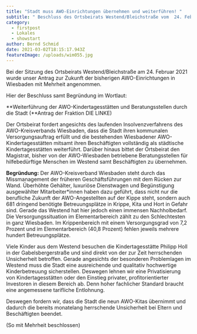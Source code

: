 ```yaml
---
title: "Stadt muss AWO-Einrichtungen übernehmen und weiterführen! "
subtitle: " Beschluss des Ortsbeirats Westend/Bleichstraße vom  24. Februar 2021"
category:
  - firstpost
  - Lokales
  - showstart
author: Bernd Schmid
date: 2021-03-02T18:15:17.943Z
featureImage: /uploads/wim055.jpg
---
```

Bei der Sitzung des Ortsbeirats Westend/Bleichstraße am 24. Februar 2021 wurde unser Antrag zur Zukunft der bisherigen AWO-Einrichtungen in Wiesbaden mit Mehrheit angenommen.

Hier der Beschluss samt Begründung im Wortlaut:

**Weiterführung der AWO-Kindertagesstätten und Beratungsstellen durch die Stadt (**Antrag der Fraktion DIE LINKE)

Der Ortsbeirat fordert angesichts des laufenden Insolvenzverfahrens des AWO-Kreisverbands Wiesbaden, dass die Stadt ihren kommunalen Versorgungsauftrag erfüllt und die bestehenden Wiesbadener AWO-Kindertagesstätten mitsamt ihren Beschäftigten vollständig als städtische Kindertagesstätten weiterführt. Darüber hinaus bittet der Ortsbeirat den Magistrat, bisher von der AWO-Wiesbaden betriebene Beratungsstellen für hilfebedürftige Menschen im Westend samt Beschäftigten zu übernehmen.

**Begründung:** Der AWO-Kreisverband Wiesbaden steht durch das Missmanagement der früheren Geschäftsführungen mit dem Rücken zur Wand. Überhöhte Gehälter, luxuriöse Dienstwagen und Begünstigung ausgewählter Mitarbeiter*innen haben dazu geführt, dass nicht nur die berufliche Zukunft der AWO-Angestellten auf der Kippe steht, sondern auch 681 dringend benötigte Betreuungsplätze in Krippe, Kita und Hort in Gefahr sind. Gerade das Westend hat hier jedoch einen immensen Nachholbedarf. Die Versorgungssituation im Elementarbereich zählt zu den Schlechtesten in ganz Wiesbaden. Im Krippenbereich mit einem Versorgungsgrad von 7,2 Prozent und im Elementarbereich (40,8 Prozent) fehlen jeweils mehrere hundert Betreuungsplätze.

Viele Kinder aus dem Westend besuchen die Kindertagesstätte Philipp Holl in der Gabelsbergerstraße und sind direkt von der zur Zeit herrschenden Unsicherheit betroffen. Gerade angesichts der besonderen Problemlagen im Westend muss die Stadt eine ausreichende und qualitativ hochwertige Kinderbetreuung sicherstellen. Deswegen lehnen wir eine Privatisierung von Kindertagesstätten oder den Einstieg privater, profitorientierter Investoren in diesem Bereich ab. Denn hoher fachlicher Standard braucht eine angemessene tarifliche Entlohnung.

Deswegen fordern wir, dass die Stadt die neun AWO-Kitas übernimmt und dadurch die bereits monatelang herrschende Unsicherheit bei Eltern und Beschäftigten beendet.

(So mit Mehrheit beschlossen)